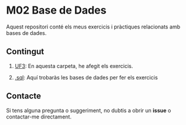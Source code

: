# M02 Base de Dades

Aquest repositori conté els meus exercicis i pràctiques relacionats amb bases de dades.

## Contingut

1. [UF3](https://github.com/bielsoler23/M02-Base-de-dades/tree/main/UF3): En aquesta carpeta, he afegit els exercicis.

2. [.sql](https://github.com/bielsoler23/M02-Base-de-dades/tree/main/.sql): Aquí trobaràs les bases de dades per fer els exercicis

## Contacte

Si tens alguna pregunta o suggeriment, no dubtis a obrir un **issue** o contactar-me directament.
